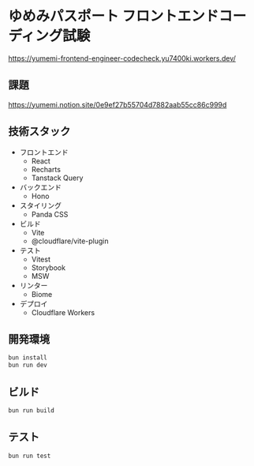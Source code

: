 # ゆめみパスポート フロントエンドコーディング試験

https://yumemi-frontend-engineer-codecheck.yu7400ki.workers.dev/

## 課題

https://yumemi.notion.site/0e9ef27b55704d7882aab55cc86c999d

## 技術スタック

- フロントエンド
  - React
  - Recharts
  - Tanstack Query
- バックエンド
  - Hono
- スタイリング
  - Panda CSS
- ビルド
  - Vite
  - @cloudflare/vite-plugin
- テスト
  - Vitest
  - Storybook
  - MSW
- リンター
  - Biome
- デプロイ
  - Cloudflare Workers

## 開発環境

```bash
bun install
bun run dev
```

## ビルド

```bash
bun run build
```

## テスト

```bash
bun run test
```
